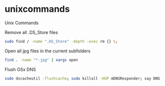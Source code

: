 # unixcommands
Unix Commands

Remove all .DS_Store files
```bash
sudo find / -name ".DS_Store" -depth -exec rm {} \;
```

Open all jpg files in the current subfolders 
```bash
find . -name "*.jpg" | xargs open
```

Flush OSx DNS
```bash
sudo dscacheutil -flushcache; sudo killall -HUP mDNSResponder; say DNS cache flushed 
```
